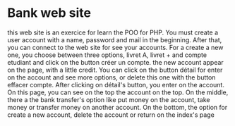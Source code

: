# Bank web site

this web site is an exercice for learn the POO for PHP.
You must create a user account with a name, password and mail in the beginning. After that, you can connect to the web site for see your accounts. For a create a new one, you choose between three options, livret A, livret + and compte etudiant and click on the button créer un compte.
the new account appear on the page, with a little credit.
You can click on the button détail for enter on the account and see more options, or delete this one with the button effacer compte.
After clicking on détail's button, you enter on the account. On this page, you can see on the top the account on the top. On the middle, there a the bank transfer's option like put money on the account, take money or transfer money on another account. On the bottom, the option for create a new account, delete the account or return on the index's page
